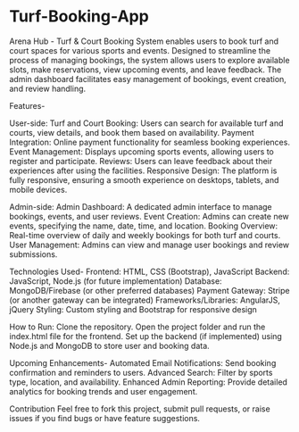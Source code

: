 # Turf-Booking-App

Arena Hub - Turf & Court Booking System enables users to book turf and court spaces for various sports and events. Designed to streamline the process of managing bookings, the system allows users to explore available slots, make reservations, view upcoming events, and leave feedback. The admin dashboard facilitates easy management of bookings, event creation, and review handling.

Features-

User-side:
Turf and Court Booking: Users can search for available turf and courts, view details, and book them based on availability.
Payment Integration: Online payment functionality for seamless booking experiences.
Event Management: Displays upcoming sports events, allowing users to register and participate.
Reviews: Users can leave feedback about their experiences after using the facilities.
Responsive Design: The platform is fully responsive, ensuring a smooth experience on desktops, tablets, and mobile devices.

Admin-side:
Admin Dashboard: A dedicated admin interface to manage bookings, events, and user reviews.
Event Creation: Admins can create new events, specifying the name, date, time, and location.
Booking Overview: Real-time overview of daily and weekly bookings for both turf and courts.
User Management: Admins can view and manage user bookings and review submissions.

Technologies Used-
Frontend: HTML, CSS (Bootstrap), JavaScript
Backend: JavaScript, Node.js (for future implementation)
Database: MongoDB/Firebase (or other preferred databases)
Payment Gateway: Stripe (or another gateway can be integrated)
Frameworks/Libraries: AngularJS, jQuery
Styling: Custom styling and Bootstrap for responsive design

How to Run:
Clone the repository.
Open the project folder and run the index.html file for the frontend.
Set up the backend (if implemented) using Node.js and MongoDB to store user and booking data.

Upcoming Enhancements-
Automated Email Notifications: Send booking confirmation and reminders to users.
Advanced Search: Filter by sports type, location, and availability.
Enhanced Admin Reporting: Provide detailed analytics for booking trends and user engagement.

Contribution
Feel free to fork this project, submit pull requests, or raise issues if you find bugs or have feature suggestions.
